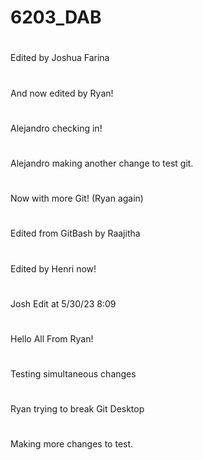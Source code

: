 # 6203_DAB
#
Edited by Joshua Farina
#
And now edited by Ryan!
#
Alejandro checking in!
#
Alejandro making another change to test git.
#
Now with more Git! (Ryan again)
#
Edited from GitBash by Raajitha
#
Edited by Henri now!
#
Josh Edit at 5/30/23 8:09
#
Hello All From Ryan!
#
Testing simultaneous changes
#
Ryan trying to break Git Desktop
#
Making more changes to test.

